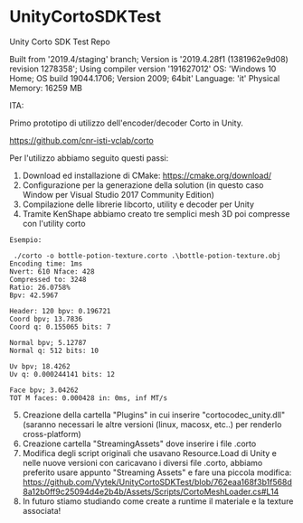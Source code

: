 # UnityCortoSDKTest
Unity Corto SDK Test Repo

Built from '2019.4/staging' branch; Version is '2019.4.28f1 (1381962e9d08) revision 1278358'; Using compiler version '191627012'
OS: 'Windows 10 Home; OS build 19044.1706; Version 2009; 64bit' Language: 'it' Physical Memory: 16259 MB

ITA:

Primo prototipo di utilizzo dell'encoder/decoder Corto in Unity.

https://github.com/cnr-isti-vclab/corto

Per l'utilizzo abbiamo seguito questi passi:

1. Download ed installazione di CMake: https://cmake.org/download/
2. Configurazione per la generazione della solution (in questo caso Window per Visual Studio 2017 Community Edition)
3. Compilazione delle librerie libcorto, utility e decoder per Unity
4. Tramite KenShape abbiamo creato tre semplici mesh 3D poi compresse con l'utility corto

```
Esempio:

 ./corto -o bottle-potion-texture.corto .\bottle-potion-texture.obj
Encoding time: 1ms
Nvert: 610 Nface: 428
Compressed to: 3248
Ratio: 26.0758%
Bpv: 42.5967

Header: 120 bpv: 0.196721
Coord bpv; 13.7836
Coord q: 0.155065 bits: 7

Normal bpv; 5.12787
Normal q: 512 bits: 10

Uv bpv; 18.4262
Uv q: 0.000244141 bits: 12

Face bpv; 3.04262
TOT M faces: 0.000428 in: 0ms, inf MT/s
```

5. Creazione della cartella "Plugins" in cui inserire "cortocodec_unity.dll" (saranno necessari le altre versioni (linux, macosx, etc..) per renderlo cross-platform)
6. Creazione cartella "StreamingAssets" dove inserire i file .corto
7. Modifica degli script originali che usavano Resource.Load di Unity e nelle nuove versioni con caricavano i diversi file .corto, abbiamo preferito usare appunto "Streaming Assets" e fare una piccola modifica: https://github.com/Vytek/UnityCortoSDKTest/blob/762eaa168f3b1f568d8a12b0ff9c25094d4e2b4b/Assets/Scripts/CortoMeshLoader.cs#L14
8. In futuro stiamo studiando come create a runtime il materiale e la texture associata!
